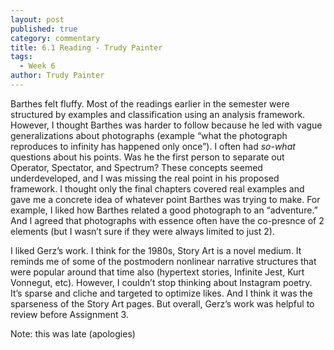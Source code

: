```yaml
---
layout: post
published: true
category: commentary
title: 6.1 Reading - Trudy Painter
tags:
  - Week 6
author: Trudy Painter
---
```

Barthes felt fluffy. Most of the readings earlier in the semester were structured by examples and classification using an analysis framework. However, I thought Barthes was harder to follow because he led with vague generalizations about photographs (example “what the photograph reproduces to infinity has happened only once”). I often had *so-what* questions about his points. Was he the first person to separate out Operator, Spectator, and Spectrum? These concepts seemed underdeveloped, and I was missing the real point in his proposed framework. I thought only the final chapters covered real examples and gave me a concrete idea of whatever point Barthes was trying to make. For example, I liked how Barthes related a good photograph to an “adventure.” And I agreed that photographs with essence often have the co-presnce of 2 elements (but I wasn’t sure if they were always limited to just 2).

I liked Gerz’s work. I think for the 1980s, Story Art is a novel medium. It reminds me of some of the postmodern nonlinear narrative structures that were popular around that time also (hypertext stories, Infinite Jest, Kurt Vonnegut, etc). However, I couldn’t stop thinking about Instagram poetry. It’s sparse and cliche and targeted to optimize likes. And I think it was the sparseness of the Story Art pages. But overall, Gerz’s work was helpful to review before Assignment 3.

Note: this was late (apologies)